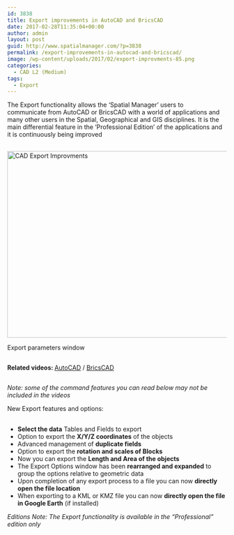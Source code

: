 ```yaml
---
id: 3838
title: Export improvements in AutoCAD and BricsCAD
date: 2017-02-28T11:35:04+00:00
author: admin
layout: post
guid: http://www.spatialmanager.com/?p=3838
permalink: /export-improvements-in-autocad-and-bricscad/
image: /wp-content/uploads/2017/02/export-improvments-85.png
categories:
  - CAD L2 (Medium)
tags:
  - Export
---
```

<p>
  <span lang="en">The Export functionality allows the &#8216;Spatial Manager&#8217; users to communicate from AutoCAD or BricsCAD with a world of applications and many other users in the Spatial, Geographical and GIS disciplines. It is the main d<span lang="en">ifferential feature in the &#8216;Professional Edition&#8217; of the applications and it is <span>continuously being improved</span></span></span>
</p>

<!--more-->

## 

<div>
  <a href="http://www.spatialmanager.com/wp-content/uploads/2017/02/CAD-Export-Improvments.png" target="_blank" rel="nofollow"><img src="http://www.spatialmanager.com/wp-content/uploads/2017/02/CAD-Export-Improvments-1024x702.png" alt="CAD Export Improvments" width="625" height="428" srcset="http://www.spatialmanager.com/wp-content/uploads/2017/02/CAD-Export-Improvments-1024x702.png 1024w, http://www.spatialmanager.com/wp-content/uploads/2017/02/CAD-Export-Improvments-300x206.png 300w, http://www.spatialmanager.com/wp-content/uploads/2017/02/CAD-Export-Improvments-768x527.png 768w, http://www.spatialmanager.com/wp-content/uploads/2017/02/CAD-Export-Improvments-624x428.png 624w, http://www.spatialmanager.com/wp-content/uploads/2017/02/CAD-Export-Improvments.png 1037w" sizes="(max-width: 625px) 100vw, 625px" /></a>
  
  <p>
    Export parameters window
  </p>
</div>

## 

<p>
  <strong>Related videos: </strong><a href="https://youtu.be/lEm017kOkzc" target="_blank" rel="nofollow">AutoCAD</a> / <a href="https://youtu.be/PM05LrwVQ8w" target="_blank" rel="nofollow">BricsCAD</a>
</p>

<h2>
</h2>

<p>
  <em>Note: some of the command features you can read below may not be included in the videos</em>
</p>

<p>
  New Export features and options:
</p>

<h2>
</h2>

  * **Select the data** Tables and Fields to export
  * Option to export the **X/Y/Z coordinates** of the objects
  * Advanced management of **duplicate fields**
  * Option to export the **rotation and scales of Blocks**
  * Now you can export the **Length and Area of the objects**
  * The Export Options window has been **rearranged and expanded** to group the options relative to geometric data
  * Upon completion of any export process to a file you can now **directly open the file location**
  * When exporting to a KML or KMZ file you can now **directly open the file in Google Earth** (if installed)

<p>
  <em>Editions Note: The Export functionality is available in the “Professional” edition only</em>
</p>